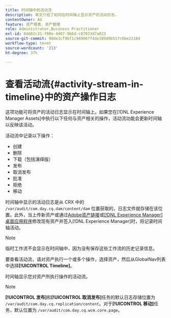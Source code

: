 ```yaml
---
title: 时间轴中的活动流
description: 本文介绍了如何在时间轴上显示资产的活动日志。
contentOwner: AG
feature: 资产报表，资产管理
role: Administrator,Business Practitioner
exl-id: 8dd82c31-f88e-4407-9b6d-c87033d7a823
source-git-commit: 90de3cf9bf1c949667f4de109d0b517c6be22184
workflow-type: tm+mt
source-wordcount: '213'
ht-degree: 37%

---
```


# 查看活动流{#activity-stream-in-timeline}中的资产操作日志

这项功能可将资产的活动日志显示在时间轴上。如果您在[!DNL Experience Manager Assets]中执行以下任何与资产相关的操作，活动流功能会更新时间轴以反映该活动。

活动流中记录以下操作：

* 创建
* 删除
* 下载（包括演绎版）
* 发布
* 取消发布
* 批准
* 拒绝
* 移动

时间轴中显示的活动日志是从 CRX 中的 `/var/audit/com.day.cq.dam/content/dam` 位置获取的，日志文件就存储在该位置。此外，当上传新资产或通过[Adobe资产链接](https://helpx.adobe.com/cn/enterprise/using/manage-assets-using-adobe-asset-link.html)或[[!DNL Experience Manager] 桌面应用程序](https://experienceleague.adobe.com/docs/experience-manager-desktop-app/using/release-notes.html?lang=en)修改现有资产并签入[!DNL Experience Manager]时，将记录时间轴活动。

>[!NOTE]
>
>临时工作流不会显示在时间轴中，因为没有保存这些工作流的历史记录信息。

要查看活动流，请对资产执行一个或多个操作，选择资产，然后从GlobalNav列表中选择&#x200B;**[!UICONTROL Timeline]**。

<!-- ![timeline-2](assets/timeline-2.png) -->

时间轴显示您对资产所执行操作的活动流。

<!-- ![activity_stream](assets/activity_stream.png) -->

>[!NOTE]
>
>**[!UICONTROL 发布]**&#x200B;和&#x200B;**[!UICONTROL 取消发布]**&#x200B;任务的默认日志存储位置为 `/var/audit/com.day.cq.replication/content`。对于&#x200B;**[!UICONTROL 移动]**&#x200B;任务，默认位置为 `/var/audit/com.day.cq.wcm.core.page`。
